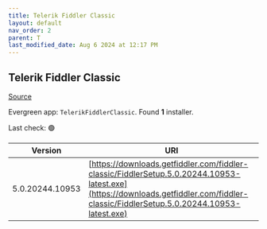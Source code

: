 ```yaml
---
title: Telerik Fiddler Classic
layout: default
nav_order: 2
parent: T
last_modified_date: Aug 6 2024 at 12:17 PM
---
```


## Telerik Fiddler Classic

[Source](https://www.telerik.com/fiddler/fiddler-classic)

Evergreen app: `TelerikFiddlerClassic`. Found **1** installer.

Last check: 🟢

| Version         | URI                                                                                                                                                                                  |
| --------------- | ------------------------------------------------------------------------------------------------------------------------------------------------------------------------------------ |
| 5.0.20244.10953 | [https://downloads.getfiddler.com/fiddler-classic/FiddlerSetup.5.0.20244.10953-latest.exe](https://downloads.getfiddler.com/fiddler-classic/FiddlerSetup.5.0.20244.10953-latest.exe) |

